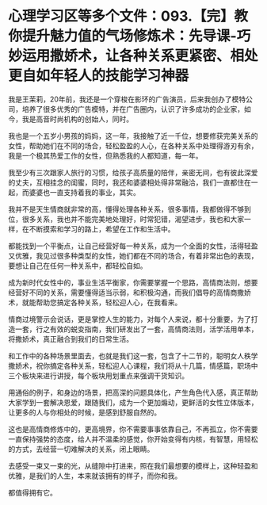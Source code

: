 # 心理学习区等多个文件：093.【完】教你提升魅力值的气场修炼术：先导课-巧妙运用撒娇术，让各种关系更紧密、相处更自如年轻人的技能学习神器

我是王茉莉，20年前，我还是一个穿梭在影环的广告演员，后来我创办了模特公司，培养了很多优秀的广告模特，并在广告圈内，认识了许多成功的企业家，如今，我是高音时尚机构的创始人，同时。

我也是一个五岁小男孩的妈妈，这一年，我接触了近一千位，想要修获完美关系的女性，帮助她们在不同的场合，轻松盈盈的人心，在各种关系中处理得游刃有余，我是一个极其热爱工作的女性，但熟悉我的人都知道，每一年。

我至少有三次跟家人旅行的习惯，给孩子高质量的陪伴，亲密无间，也有彼此深爱的丈夫，互相挂念的闺蜜，同时，我还和婆婆相处得非常融洽，我们一直都住在一起，而婆婆也一直支持着我的事业，其实。

我并不是天生情商就非常的高，懂得处理各种关系，很多事情，我都做得不够到位，很多关系，我也并不能完美地处理好，时常犯错，渴望进步，我也和大家一样，在不断摸索和学习的路上，希望在工作和生活中。

都能找到一个平衡点，让自己经营好每一种关系，成为一个全面的女性，活得轻盈又优雅，我见过很多种类型的女性，她们都在不同的场合，有着非常出色的表现，要想让自己在任何一种关系中，都轻松自如。

成为新时代女性中的，事业生活平衡家，你需要掌握一个思路，高情商法则，想要经营好不同的关系，需要懂得适当示弱，和积极沟通，而我们倡导的高情商撒娇术，就能帮助您搞定各种关系，轻松迎人心，在我看来。

情商过境警示会说话，更是掌控人生的能力，对每个人来说，都十分重要，为了打造一套，行之有效的蜕变指南，我们研发出了一套，高情商法则，活学活用单本，将撒娇术，真正融合到我们的日常生活。

和工作中的各种场景里面去，也就是我们这一套，包含了十二节的，聪明女人秩学撒娇术，祝你搞定各种关系，轻松迎人心课程，我们将从十几篇，情感篇，职场中三个板块来进行讲授，每个板块用划重点来强调干货知识。

用通俗的例子，和身边的场景，把高深的问题具体化，产生角色代入感，真正帮助大家学到一套解决恩爱，跟随我们，成为一个更加煽动，更鲜活的女性立体版本，让更多的人与你相处的时候，是感到舒服自然的。

这也是高情商修炼中的，更高境界，你不需要事事依靠自己，不再孤立，你不需要一直保持强势的态度，给人并不温柔的感觉，你开始变得有内核，有智慧，用轻松的方式，去经营一切难解决的关系，闭上眼睛。

去感受一束又一束的光，从缝隙中打进来，照在我们最想要的模样上，这种轻盈和优雅，是我们的人生，本来就该拥有的样子，而你和我。

都值得拥有它。